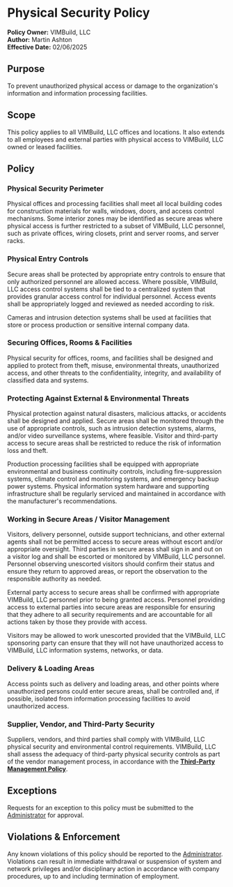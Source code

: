 # Physical Security Policy

**Policy Owner:** VIMBuild, LLC  
**Author:** Martin Ashton  
**Effective Date:** 02/06/2025

## Purpose
To prevent unauthorized physical access or damage to the organization's information and information processing facilities.

## Scope
This policy applies to all VIMBuild, LLC offices and locations. It also extends to all employees and external parties with physical access to VIMBuild, LLC owned or leased facilities.

## Policy

### Physical Security Perimeter
Physical offices and processing facilities shall meet all local building codes for construction materials for walls, windows, doors, and access control mechanisms. Some interior zones may be identified as secure areas where physical access is further restricted to a subset of VIMBuild, LLC personnel, such as private offices, wiring closets, print and server rooms, and server racks.

### Physical Entry Controls
Secure areas shall be protected by appropriate entry controls to ensure that only authorized personnel are allowed access. Where possible, VIMBuild, LLC access control systems shall be tied to a centralized system that provides granular access control for individual personnel. Access events shall be appropriately logged and reviewed as needed according to risk.

Cameras and intrusion detection systems shall be used at facilities that store or process production or sensitive internal company data.

### Securing Offices, Rooms & Facilities
Physical security for offices, rooms, and facilities shall be designed and applied to protect from theft, misuse, environmental threats, unauthorized access, and other threats to the confidentiality, integrity, and availability of classified data and systems.

### Protecting Against External & Environmental Threats
Physical protection against natural disasters, malicious attacks, or accidents shall be designed and applied. Secure areas shall be monitored through the use of appropriate controls, such as intrusion detection systems, alarms, and/or video surveillance systems, where feasible. Visitor and third-party access to secure areas shall be restricted to reduce the risk of information loss and theft.

Production processing facilities shall be equipped with appropriate environmental and business continuity controls, including fire-suppression systems, climate control and monitoring systems, and emergency backup power systems. Physical information system hardware and supporting infrastructure shall be regularly serviced and maintained in accordance with the manufacturer's recommendations.

### Working in Secure Areas / Visitor Management
Visitors, delivery personnel, outside support technicians, and other external agents shall not be permitted access to secure areas without escort and/or appropriate oversight. Third parties in secure areas shall sign in and out on a visitor log and shall be escorted or monitored by VIMBuild, LLC personnel. Personnel observing unescorted visitors should confirm their status and ensure they return to approved areas, or report the observation to the responsible authority as needed.

External party access to secure areas shall be confirmed with appropriate VIMBuild, LLC personnel prior to being granted access. Personnel providing access to external parties into secure areas are responsible for ensuring that they adhere to all security requirements and are accountable for all actions taken by those they provide with access.

Visitors may be allowed to work unescorted provided that the VIMBuild, LLC sponsoring party can ensure that they will not have unauthorized access to VIMBuild, LLC information systems, networks, or data.

### Delivery & Loading Areas
Access points such as delivery and loading areas, and other points where unauthorized persons could enter secure areas, shall be controlled and, if possible, isolated from information processing facilities to avoid unauthorized access.

### Supplier, Vendor, and Third-Party Security
Suppliers, vendors, and third parties shall comply with VIMBuild, LLC physical security and environmental control requirements. VIMBuild, LLC shall assess the adequacy of third-party physical security controls as part of the vendor management process, in accordance with the **[Third-Party Management Policy](./third_party_management_policy.md)**.

## Exceptions
Requests for an exception to this policy must be submitted to the [Administrator](./roles.md#administrator) for approval.

## Violations & Enforcement
Any known violations of this policy should be reported to the [Administrator](./roles.md#administrator). Violations can result in immediate withdrawal or suspension of system and network privileges and/or disciplinary action in accordance with company procedures, up to and including termination of employment.
